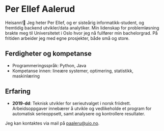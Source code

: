 # Per Ellef Aalerud
Heisann!👋 Jeg heter Per Ellef, og er sisteårig informatikk-student, og fremtidig backend utvikler/data analytiker. Min lidenskap for problemløsning brakte meg til Universitetet i Oslo hvor jeg nå fullfører min bachelorgrad. På fritiden arbeider jeg med egne prosjekter, både små og store.
## Ferdigheter og kompetanse
- Programmeringsspråk: Python, Java
- Kompetanse innen: lineære systemer, optimering, statistikk, maskinlæring
## Erfaring
- <b>2019-dd</b>: Teknisk utvikler for serieutvalget i norsk friidrett. Arbeidsoppgaver innebærer å utvikle og vedlikeholde et program for automatisk serieoppsett, samt analysere og kontrollere resultater.

Jeg kan kontaktes via mail på paaleru@uio.no.
